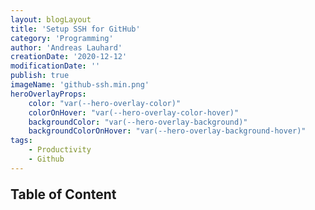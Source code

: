 ```yaml
---
layout: blogLayout
title: 'Setup SSH for GitHub'
category: 'Programming'
author: 'Andreas Lauhard'
creationDate: '2020-12-12'
modificationDate: ''
publish: true
imageName: 'github-ssh.min.png'
heroOverlayProps: 
    color: "var(--hero-overlay-color)"
    colorOnHover: "var(--hero-overlay-color-hover)"
    backgroundColor: "var(--hero-overlay-background)"
    backgroundColorOnHover: "var(--hero-overlay-background-hover)"
tags: 
    - Productivity
    - Github
---
```


<script>
    import Slug from '../../../store/slug';
    import { onMount, setContext } from 'svelte';

    import Content from './content.md';
    import AnchorLink from "../../../components/AnchorLink.svelte";
    import Underscore from "../../../components/Underscore.svelte";
    export let href = "";
    $: href = "/blog/" + $Slug;
  
   
</script>

## Table of Content 
<!-- table of content -->
<Underscore>
    <AnchorLink {href} _enum="1." margin="0px 3px 0 0"  id="Check if OpenSSH service is running" slugID = true/>
</Underscore >
<br>
 <Underscore>
    <AnchorLink {href} _enum="2." margin="0px 3px 0 0" id="Check if SSH key exists" slugID = true />
</Underscore>
<br>
 <Underscore>
    <AnchorLink {href} _enum="3." margin="0px 3px 0 0" id="Create a new SSH key" slugID = "true" />
</Underscore >
<br>
 <Underscore>
    <AnchorLink {href} _enum="4." margin="0px 3px 0 0" id="Add the SSH Key to your Github" slugID = "true" />
</Underscore >
<!-- table of content -->

<Content>
<!-- named slots -->

<!-- named slots -->
</Content>
<style>
    .image-container{
        display: flex; flex-direction:row; width:100% ; height:auto; flex-wrap: wrap; justify-content:center; align-items:center;
    }
    .image-margin{
        margin:15px;
    }
    h2 {
        margin: 1em 0 .3em 0;
    }
    
</style>


